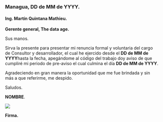 
### **Managua, DD de MM de YYYY.**

#### **Ing. Martín Quintana Mathieu.**


**Gerente general, The data age.**

 
Sus manos.

Sirva la presente para presentar mi renuncia formal y voluntaria del cargo de Consultor y desarrollador, el cual he ejercido desde el **DD de MM de YYYY**hasta la fecha, apegándome al código del trabajo doy aviso de que cumpliré mi periodo de pre-aviso el cual culmina el día **DD de MM de YYYY**.

Agradeciendo en gran manera la oportunidad que me fue brindada y sin más a que referirme, me despido.

Saludos.

**NOMBRE**.

  
![](https://docs.google.com/drawings/u/1/d/sVZe-RCuXE0efUN87Hpjk6w/image?w=196&h=1&rev=1&ac=1&parent=10Gh3Ig4tt3UnlgJzNyDToFZU4CJGj6ym)  

**Firma.**
